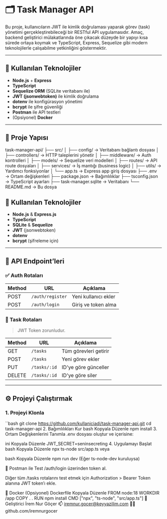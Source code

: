 # 🗂️ Task Manager API

Bu proje, kullanıcıların JWT ile kimlik doğrulaması yaparak görev (task) yönetimi gerçekleştirebileceği bir RESTful API uygulamasıdır. Amaç, backend geliştirici mülakatlarında öne çıkacak düzeyde bir yapıyı kısa sürede ortaya koymak ve TypeScript, Express, Sequelize gibi modern teknolojilerle çalışabilme yetkinliğini göstermektir.

---

## 🚀 Kullanılan Teknolojiler

- **Node.js** + **Express**
- **TypeScript**
- **Sequelize ORM** (SQLite veritabanı ile)
- **JWT (jsonwebtoken)** ile kimlik doğrulama
- **dotenv** ile konfigürasyon yönetimi
- **bcrypt** ile şifre güvenliği
- **Postman** ile API testleri
- (Opsiyonel) **Docker**

---

## 📁 Proje Yapısı

task-manager-api/
├── src/
│ ├── config/ → Veritabanı bağlantı dosyası
│ ├── controllers/ → HTTP taleplerini yönetir
│ ├── middleware/ → Auth kontrolleri
│ ├── models/ → Sequelize veri modelleri
│ ├── routes/ → API route dosyaları
│ ├── services/ → İş mantığı (business logic)
│ ├── utils/ → Yardımcı fonksiyonlar
│ └── app.ts → Express app giriş dosyası
├── .env → Ortam değişkenleri
├── package.json → Bağımlılıklar
├── tsconfig.json → TypeScript ayarları
├── task-manager.sqlite → Veritabanı
└── README.md → Bu dosya

## 🧰 Kullanılan Teknolojiler

- **Node.js** & **Express.js**
- **TypeScript**
- **SQLite** & **Sequelize**
- **JWT** (jsonwebtoken)
- **dotenv**
- **bcrypt** (şifreleme için)

---

## 🔐 API Endpoint’leri

### ✅ Auth Rotaları

| Method | URL              | Açıklama             |
|--------|------------------|----------------------|
| POST   | `/auth/register` | Yeni kullanıcı ekler |
| POST   | `/auth/login`    | Giriş ve token alma  |

### 📝 Task Rotaları

> JWT Token zorunludur.

| Method | URL         | Açıklama              |
|--------|-------------|------------------------|
| GET    | `/tasks`    | Tüm görevleri getirir  |
| POST   | `/tasks`    | Yeni görev ekler       |
| PUT    | `/tasks/:id`| ID'ye göre günceller   |
| DELETE | `/tasks/:id`| ID'ye göre siler       |

---

## ⚙️ Projeyi Çalıştırmak

### 1. Projeyi Klonla

``bash
git clone https://github.com/kullaniciadi/task-manager-api.git
cd task-manager-api
2. Bağımlılıkları Kur
bash
Kopyala
Düzenle
npm install
3. Ortam Değişkenlerini Tanımla
.env dosyası oluştur ve içerisine:

ini
Kopyala
Düzenle
JWT_SECRET=seninsecreting
4. Uygulamayı Başlat
bash
Kopyala
Düzenle
npx ts-node src/app.ts
veya

bash
Kopyala
Düzenle
npm run dev
(Eğer ts-node-dev kuruluysa)

🔭 Postman ile Test
/auth/login üzerinden token al.

Diğer tüm /tasks rotalarını test etmek için Authorization > Bearer Token alanına JWT token’ı ekle.

🐳 Docker (Opsiyonel)
Dockerfile
Kopyala
Düzenle
FROM node:18
WORKDIR /app
COPY . .
RUN npm install
CMD ["npx", "ts-node", "src/app.ts"]
👤 Geliştirici
İrem Nur Göçer
📫 iremnur.gocer@keyyazilim.com
🧑‍💻 github.com/iremnurgocer
